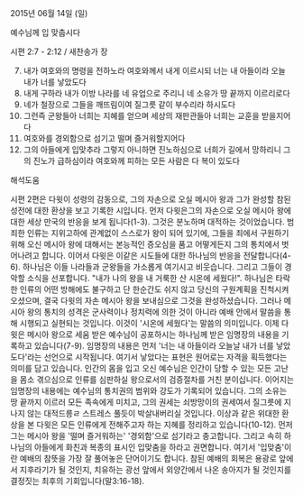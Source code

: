 2015년 06월 14일 (일)

예수님께 입 맞춥시다



시편 2:7 - 2:12 / 새찬송가  장


7. 내가 여호와의 명령을 전하노라 여호와께서 내게 이르시되 너는 내 아들이라 오늘 내가 너를 낳았도다 
8. 내게 구하라 내가 이방 나라를 네 유업으로 주리니 네 소유가 땅 끝까지 이르리로다 
9. 네가 철장으로 그들을 깨뜨림이여 질그릇 같이 부수리라 하시도다 
10. 그런즉 군왕들아 너희는 지혜를 얻으며 세상의 재판관들아 너희는 교훈을 받을지어다 
11. 여호와를 경외함으로 섬기고 떨며 즐거워할지어다 
12. 그의 아들에게 입맞추라 그렇지 아니하면 진노하심으로 너희가 길에서 망하리니 그의 진노가 급하심이라 여호와께 피하는 모든 사람은 다 복이 있도다

해석도움





시편 2편은 다윗이 성령의 감동으로, 그의 자손으로 오실 메시아 왕과 그가 완성할 참된 성전에 대한 환상을 보고 기록한 시입니다.
먼저 다윗은그의 자손으로 오실 메시아 왕에 대한 세상 만국의 반응을 보게 됩니다(1-3). 그것은 분노하며 대적하는 것이었습니다. 범죄한 인류는 지위고하에 관계없이 스스로가 왕이 되어 있기에, 그들을 죄에서 구원하기 위해 오신 메시아 왕에 대해서는 본능적인 증오심을 품고 어떻게든지 그의 통치에서 벗어나려고 합니다.
이어서 다윗은 이같은 시도들에 대한 하나님의 반응을 전달합니다(4-6). 하나님은 이들 나라들과 군왕들을 가소롭게 여기시고 비웃습니다. 그리고 그들이 경악할 소식을 선포합니다. "내가 나의 왕을 내 거룩한 산 시온에 세웠다!". 하나님은 타락한 인류의 어떤 방해에도 불구하고 단 한순간도 쉬지 않고 당신의 구원계획을 진척시켜 오셨으며, 결국 다윗의 자손 메시아 왕을 보내심으로 그것을 완성하셨습니다. 그러나 메시아 왕의 통치의 성격은 군사력이나 정치력에 의한 것이 아니라 예배 안에서 말씀을 통해 시행되고 실현되는 것입니다. 이것이 '시온에 세웠다'는 말씀의 의미입니다.
이제 다윗은 메시아 왕으로 세움 받은 예수님이 공포하시는 하나님께 받은 임명장의 내용을 기록하고 있습니다(7-9). 임명장의 내용은 먼저 '너는 내 아들이라 오늘날 내가 너를 낳았도다'라는 선언으로 시작됩니다. 여기서 낳았다는 표현은 원어로는 자격을 획득했다는 의미를 담고 있습니다. 인간의 몸을 입고 오신 예수님은 인간이 당할 수 있는 모든 고난을 몸소 겪으심으로 인류를 심판하실 왕으로서의 검증절차를 거친 분이십니다. 이어지는 임명장의 내용에는 예수님의 통치권의 범위와 강도가 기록되어 있습니다. 그의 소유는 땅 끝까지 이르러 모든 족속에게 미치고, 그의 권세는 쇠방망이의 권세여서 질그릇에 지나지 않는 대적드릉ㄹ 스트레스 풀듯이 박살내버리실 것입니다.
이상과 같은 위대한 환상을 본 다윗은 모든 인류에게 전해주고자 하는 지혜를 정리하고 있습니다(10-12). 먼저 그는 메시아 왕을 '떨며 즐거워하는' '경외함'으로 섬기라고 충고합니다. 그리고 속히 하나님의 아들에게 화친과 복종의 표시인 입맞춤을 하라고 권면합니다.
여기서 '입맞춤'이란 예배의 참뜻을 가장 잘 풀어놓은 단어이기도 합니다.
참된 예배의 회복은 용광로 앞에서 지후라기가 될 것인지, 치유하는 광선 앞에서 외양간에서 나온 송아지가 될 것인지를 결정짓는 최후의 기회입니다(말3:16-18).